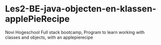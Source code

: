 # Les2-BE-java-objecten-en-klassen-applePieRecipe

Novi Hogeschool Full stack bootcamp,
Program to learn working with classes and objects,
with an applepierecipe
